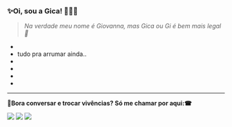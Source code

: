 ### ✨Oi, sou a Gica! 👩🏾‍💻
> *Na verdade meu nome é Giovanna, mas Gica ou Gi é bem mais legal 👻*
*
* tudo pra arrumar ainda..
*
*
*
*
---

**💬Bora conversar e trocar vivências? Só me chamar por aqui:☎**
<p align="left">
  <a href="mailto:giovnn.alves@gmail.com" target="_blank" alt="Gmail">
  <img src="https://img.shields.io/badge/-Gmail-FF0000?style=flat-square&labelColor=FF0000&logo=gmail&logoColor=white&link=giovnn.alves@gmail.com" /></a>

  <a href="https://www.linkedin.com/in/giovanna-alves-gica/" target="_blank">
  <img src="https://img.shields.io/badge/-Linkedin-0e76a8?style=flat-square&logo=Linkedin&logoColor=white&link=https://www.linkedin.com/in/giovanna-alves-gica/" /></a>
  
   <a href="https://www.instagram.com/gpmf_gica/" alt="Instagram">
  <img src="https://img.shields.io/badge/-Instagram-DF0174?style=flat-square&labelColor=DF0174&logo=instagram&logoColor=white&link=https://www.instagram.com/gpmf_gica/"/></a>
</p>  
